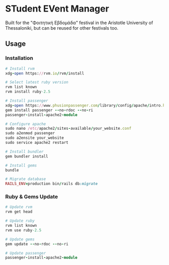 # STudent EVent Manager

Built for the "Φοιτητική Εβδομάδα" festival in the Aristotle University of Thessaloniki, but can be reused for other festivals too.

## Usage
### Installation
```ruby
# Install rvm
xdg-open https://rvm.io/rvm/install

# Select latest ruby version
rvm list known
rvm install ruby-2.5

# Install passenger
xdg-open https://www.phusionpassenger.com/library/config/apache/intro.html
gem install passenger --no-rdoc --no-ri
passenger-install-apache2-module

# Configure apache
sudo nano /etc/apache2/sites-available/your_website.conf
sudo a2enmod passenger
sudo a2ensite your_website
sudo service apache2 restart

# Install bundler
gem bundler install

# Install gems
bundle

# Migrate database
RAILS_ENV=production bin/rails db:migrate
```
### Ruby & Gems Update
```ruby
# Update rvm
rvm get head

# Update ruby
rvm list known
rvm use ruby-2.5

# Update gems
gem update --no-rdoc --no-ri

# Update passenger
passenger-install-apache2-module
```
